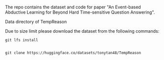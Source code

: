 The repo contains the dataset and code for paper "An Event-based Abductive Learning for Beyond Hard Time-sensitive Question Answering".

Data directory of TempReason

Due to size limit please download the dataset from the following commands:
```
git lfs install


git clone https://huggingface.co/datasets/tonytan48/TempReason
```